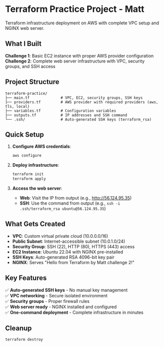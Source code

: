 # Terraform Practice Project - Matt

Terraform infrastructure deployment on AWS with complete VPC setup and NGINX web server.

## What I Built

**Challenge 1**: Basic EC2 instance with proper AWS provider configuration  
**Challenge 2**: Complete web server infrastructure with VPC, security groups, and SSH access

## Project Structure

```
terraform-practice/
├── main.tf              # VPC, EC2, security groups, SSH keys
├── providers.tf         # AWS provider with required providers (aws, tls, local)
├── variables.tf         # Configuration variables
├── outputs.tf           # IP addresses and SSH command
└── .ssh/                # Auto-generated SSH keys (terraform_rsa)
```

## Quick Setup

1. **Configure AWS credentials**:
   ```bash
   aws configure
   ```

2. **Deploy infrastructure**:
   ```bash
   terraform init
   terraform apply
   ```

3. **Access the web server**:
   - **Web**: Visit the IP from output (e.g., http://56.124.95.35)
   - **SSH**: Use the command from output (e.g., `ssh -i .ssh/terraform_rsa ubuntu@56.124.95.35`)

## What Gets Created

- **VPC**: Custom virtual private cloud (10.0.0.0/16)
- **Public Subnet**: Internet-accessible subnet (10.0.1.0/24)
- **Security Group**: SSH (22), HTTP (80), HTTPS (443) access
- **EC2 Instance**: Ubuntu 22.04 with NGINX pre-installed
- **SSH Keys**: Auto-generated RSA 4096-bit key pair
- **NGINX**: Serves "Hello from Terraform by Matt challenge 2!"

## Key Features

✅ **Auto-generated SSH keys** - No manual key management  
✅ **VPC networking** - Secure isolated environment  
✅ **Security groups** - Proper firewall rules  
✅ **Web server ready** - NGINX installed and configured  
✅ **One-command deployment** - Complete infrastructure in minutes

## Cleanup

```bash
terraform destroy
```
